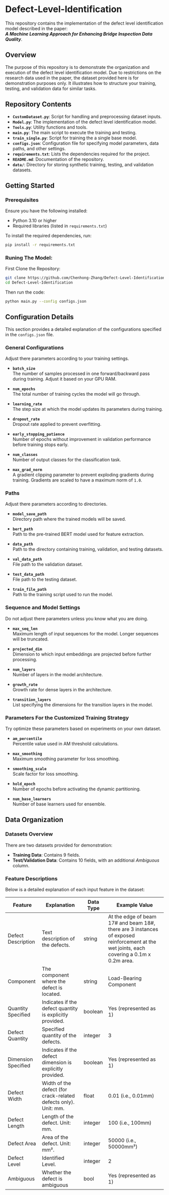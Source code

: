 # Defect-Level-Identification

This repository contains the implementation of the defect level identification model described in the paper:  
**_A Machine Learning Approach for Enhancing Bridge Inspection Data Quality_**.

## Overview

The purpose of this repository is to demonstrate the organization and execution of the defect level identification model. Due to restrictions on the research data used in the paper, the dataset provided here is for demonstration purposes only. It illustrates how to structure your training, testing, and validation data for similar tasks.

## Repository Contents

- **`CustomDataset.py`**: Script for handling and preprocessing dataset inputs.
- **`Model.py`**: The implementation of the defect level identification model.
- **`Tools.py`**: Utility functions and tools.
- **`main.py`**: The main script to execute the training and testing.
- **`train_single.py`**: Script for training the a single base model. 
- **`configs.json`**: Configuration file for specifying model parameters, data paths, and other settings.
- **`requirements.txt`**: Lists the dependencies required for the project.
- **`README.md`**: Documentation of the repository.
- **`data/`**: Directory for storing synthetic training, testing, and validation datasets.

## Getting Started

### Prerequisites

Ensure you have the following installed:

- Python 3.10 or higher
- Required libraries (listed in `requirements.txt`)

To install the required dependencies, run:

```bash
pip install -r requirements.txt
```

### Runing The Model:

First Clone the Repository:

```bash
git clone https://github.com/Chenhong-Zhang/Defect-Level-Identification.git
cd Defect-Level-Identification
```

Then run the code:

```bash
python main.py --config configs.json
```

## Configuration Details

This section provides a detailed explanation of the configurations specified in the `configs.json` file.


### **General Configurations**

Adjust there parameters according to your training settings.

- **`batch_size`**  
  The number of samples processed in one forward/backward pass during training. Adjust it based on your GPU RAM.  

- **`num_epochs`**  
  The total number of training cycles the model will go through.    

- **`learning_rate`**  
  The step size at which the model updates its parameters during training.
  
- **`dropout_rate`**  
  Dropout rate applied to prevent overfitting. 

- **`early_stopping_patience`**  
  Number of epochs without improvement in validation performance before training stops early.   

- **`num_classes`**  
  Number of output classes for the classification task.

- **`max_grad_norm`**  
  A gradient clipping parameter to prevent exploding gradients during training. Gradients are scaled to have a maximum norm of `1.0`.   


### **Paths**

Adjust there parameters according to directories.

- **`model_save_path`**  
  Directory path where the trained models will be saved.    

- **`bert_path`**  
  Path to the pre-trained BERT model used for feature extraction.    

- **`data_path`**  
  Path to the directory containing training, validation, and testing datasets.    

- **`val_data_path`**  
  File path to the validation dataset.    

- **`test_data_path`**  
  File path to the testing dataset.   

- **`train_file_path`**  
  Path to the training script used to run the model.    


### **Sequence and Model Settings**

Do not adjust there parameters unless you know what you are doing.

- **`max_seq_len`**  
  Maximum length of input sequences for the model. Longer sequences will be truncated.    

- **`projected_dim`**  
  Dimension to which input embeddings are projected before further processing.   

- **`num_layers`**  
  Number of layers in the model architecture.    

- **`growth_rate`**  
  Growth rate for dense layers in the architecture.    

- **`transition_layers`**  
  List specifying the dimensions for the transition layers in the model.    


### **Parameters For the Customized Training Strategy**

Try optimize these parameters based on experiments on your own dataset.

- **`am_percentile`**  
  Percentile value used in AM threshold calculations.  

- **`max_smoothing`**  
  Maximum smoothing parameter for loss smoothing.  

- **`smoothing_scale`**  
  Scale factor for loss smoothing.   

- **`hold_epoch`**  
  Number of epochs before activating the dynamic partitioning.  

- **`num_base_learners`**  
  Number of base learners used for ensemble.

## Data Organization

### Datasets Overview

There are two datasets provided for demonstration:

- **Training Data**: Contains 9 fields.
- **Test/Validation Data**: Contains 10 fields, with an additional *Ambiguous* column.

### Feature Descriptions

Below is a detailed explanation of each input feature in the dataset:

| Feature | Explanation | Data Type | Example Value |
|---------|------------|-----------|---------------|
| Defect Description | Text description of the defects. | string | At the edge of beam 17# and beam 18#, there are 3 instances of exposed reinforcement at the wet joints, each covering a 0.1m x 0.2m area. |
| Component | The component where the defect is located. | string | Load-Bearing Component |
| Quantity Specified | Indicates if the defect quantity is explicitly provided. | boolean | Yes (represented as 1) |
| Defect Quantity | Specified quantity of the defects. | integer | 3 |
| Dimension Specified | Indicates if the defect dimension is explicitly provided. | boolean | Yes (represented as 1) |
| Defect Width | Width of the defect (for crack-related defects only). Unit: mm. | float | 0.01 (i.e., 0.01mm) |
| Defect Length | Length of the defect. Unit: mm. | integer | 100 (i.e., 100mm) |
| Defect Area | Area of the defect. Unit: mm². | integer | 50000 (i.e., 50000mm²) |
| Defect Level | Identified Level. | integer | 2 |
| Ambiguous | Whether the defect is ambiguous | bool | Yes (represented as 1) |




